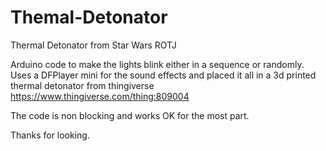 # Themal-Detonator

Thermal Detonator from Star Wars ROTJ

Arduino code to make the lights blink either in a sequence or randomly. Uses a DFPlayer mini for the sound effects and placed it all in a 3d printed thermal detonator from thingiverse https://www.thingiverse.com/thing:809004

The code is non blocking and works OK for the most part.

Thanks for looking.
